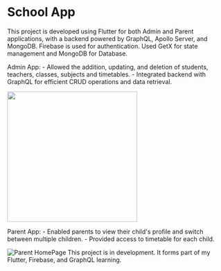 # School App

This project is developed using Flutter for both Admin and Parent applications, with a backend powered by GraphQL, Apollo Server, and MongoDB. Firebase is used for authentication. Used GetX for state management and MongoDB for Database.

Admin App: - Allowed the addition, updating, and deletion of students, teachers, classes, subjects and timetables. - Integrated backend with GraphQL for efficient CRUD operations and data retrieval.

<img src="./screenshots/admin_dashboard.jpg" width="300"/>

Parent App: - Enabled parents to view their child's profile and switch between multiple children. - Provided access to timetable for each child.

![Parent HomePage](./screenshots/parent_homepage.jpg)
This project is in development.
It forms part of my Flutter, Firebase, and GraphQL learning.
